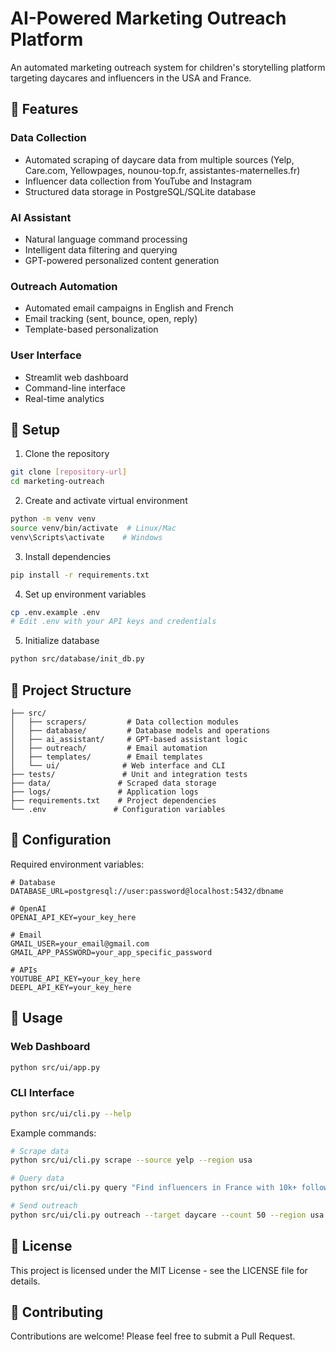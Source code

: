 # AI-Powered Marketing Outreach Platform

An automated marketing outreach system for children's storytelling platform targeting daycares and influencers in the USA and France.

## 🌟 Features

### Data Collection
- Automated scraping of daycare data from multiple sources (Yelp, Care.com, Yellowpages, nounou-top.fr, assistantes-maternelles.fr)
- Influencer data collection from YouTube and Instagram
- Structured data storage in PostgreSQL/SQLite database

### AI Assistant
- Natural language command processing
- Intelligent data filtering and querying
- GPT-powered personalized content generation

### Outreach Automation
- Automated email campaigns in English and French
- Email tracking (sent, bounce, open, reply)
- Template-based personalization

### User Interface
- Streamlit web dashboard
- Command-line interface
- Real-time analytics

## 🚀 Setup

1. Clone the repository
```bash
git clone [repository-url]
cd marketing-outreach
```

2. Create and activate virtual environment
```bash
python -m venv venv
source venv/bin/activate  # Linux/Mac
venv\Scripts\activate    # Windows
```

3. Install dependencies
```bash
pip install -r requirements.txt
```

4. Set up environment variables
```bash
cp .env.example .env
# Edit .env with your API keys and credentials
```

5. Initialize database
```bash
python src/database/init_db.py
```

## 📁 Project Structure

```
├── src/
│   ├── scrapers/         # Data collection modules
│   ├── database/         # Database models and operations
│   ├── ai_assistant/     # GPT-based assistant logic
│   ├── outreach/         # Email automation
│   ├── templates/        # Email templates
│   └── ui/              # Web interface and CLI
├── tests/               # Unit and integration tests
├── data/               # Scraped data storage
├── logs/               # Application logs
├── requirements.txt    # Project dependencies
└── .env               # Configuration variables
```

## 🔧 Configuration

Required environment variables:
```env
# Database
DATABASE_URL=postgresql://user:password@localhost:5432/dbname

# OpenAI
OPENAI_API_KEY=your_key_here

# Email
GMAIL_USER=your_email@gmail.com
GMAIL_APP_PASSWORD=your_app_specific_password

# APIs
YOUTUBE_API_KEY=your_key_here
DEEPL_API_KEY=your_key_here
```

## 🎯 Usage

### Web Dashboard
```bash
python src/ui/app.py
```

### CLI Interface
```bash
python src/ui/cli.py --help
```

Example commands:
```bash
# Scrape data
python src/ui/cli.py scrape --source yelp --region usa

# Query data
python src/ui/cli.py query "Find influencers in France with 10k+ followers"

# Send outreach
python src/ui/cli.py outreach --target daycare --count 50 --region usa
```

## 📝 License

This project is licensed under the MIT License - see the LICENSE file for details.

## 🤝 Contributing

Contributions are welcome! Please feel free to submit a Pull Request.